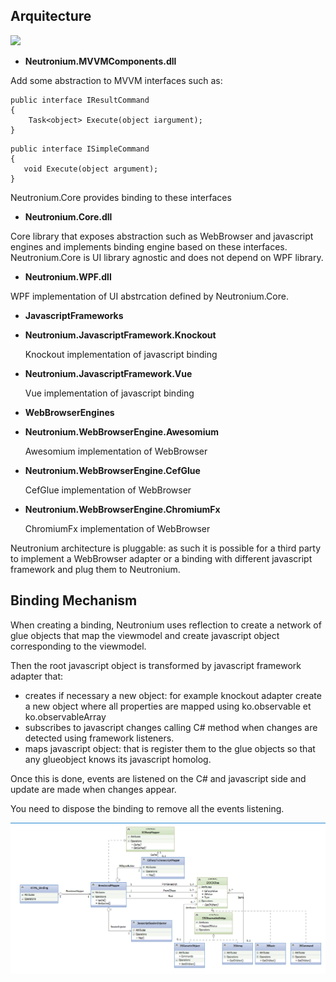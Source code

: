 ## Arquitecture


![](../images/Architecture.png)

* **Neutronium.MVVMComponents.dll**

Add some abstraction to MVVM interfaces such as:

```CSharp
public interface IResultCommand
{
    Task<object> Execute(object iargument);
}
```

```CSharp
public interface ISimpleCommand
{
   void Execute(object argument);
}
```
Neutronium.Core provides binding to these interfaces 


* **Neutronium.Core.dll**

Core library that exposes abstraction such as WebBrowser and javascript engines and implements binding engine based on these interfaces. 
Neutronium.Core is UI library agnostic and does not depend on WPF library.

* **Neutronium.WPF.dll**

WPF implementation of UI abstrcation defined by Neutronium.Core.

* **JavascriptFrameworks**
 * **Neutronium.JavascriptFramework.Knockout**

   Knockout implementation of javascript binding

 * **Neutronium.JavascriptFramework.Vue**

   Vue implementation of javascript binding

* **WebBrowserEngines**
 * **Neutronium.WebBrowserEngine.Awesomium**

   Awesomium implementation of WebBrowser

 * **Neutronium.WebBrowserEngine.CefGlue**

   CefGlue implementation of WebBrowser

 * **Neutronium.WebBrowserEngine.ChromiumFx**

   ChromiumFx implementation of WebBrowser


Neutronium architecture is pluggable: as such it is possible for a third party to implement a WebBrowser adapter or a binding with different javascript framework and plug them to Neutronium.

## Binding Mechanism
When creating a binding, Neutronium uses reflection to create a network of glue objects that map the viewmodel and create javascript object corresponding to the viewmodel.

Then the root javascript object is transformed by javascript framework adapter that:

* creates if necessary a new object: for example knockout adapter create a new object where all properties are mapped using ko.observable et ko.observableArray
* subscribes to javascript changes calling C# method when changes are detected using framework listeners.
* maps javascript object: that is register them to the glue objects so that any glueobject knows its javascript homolog.

Once this is done, events are listened on the C# and javascript side and update are made when changes appear.

You need to dispose the binding to remove all the events listening.

![](../images/MVVMCG.png)